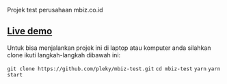 Projek test perusahaan mbiz.co.id

## [Live demo](https://hardcore-kalam-758bb8.netlify.com/)

Untuk bisa menjalankan projek ini di laptop atau komputer anda silahkan clone ikuti langkah-langkah dibawah ini:

`git clone https://github.com/pleky/mbiz-test.git`
`cd mbiz-test`
`yarn`
`yarn start`

